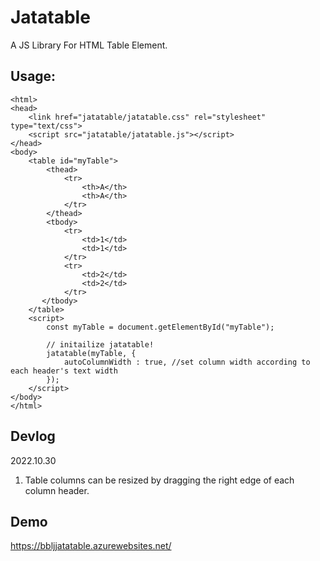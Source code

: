 # Jatatable
A JS Library For HTML Table Element.

## Usage:
```
<html>
<head>
    <link href="jatatable/jatatable.css" rel="stylesheet" type="text/css">
    <script src="jatatable/jatatable.js"></script>
</head>
<body>
    <table id="myTable">
        <thead>
            <tr>
                <th>A</th>
                <th>A</th>
            </tr>
        </thead>
        <tbody>
            <tr>
                <td>1</td>
                <td>1</td>
            </tr>
            <tr>
                <td>2</td>
                <td>2</td>
            </tr>
       </tbody>
    </table>
    <script>
        const myTable = document.getElementById("myTable");
        
        // initailize jatatable!
        jatatable(myTable, {
            autoColumnWidth : true, //set column width according to each header's text width
        });
    </script>
</body>
</html>
```

## Devlog
2022.10.30
1. Table columns can be resized by dragging the right edge of each column header.

## Demo
https://bbljjatatable.azurewebsites.net/
